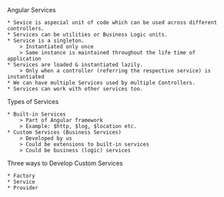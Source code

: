 Angular Services

    * Sevice is aspecial unit of code which can be used across different controllers.
    * Services can be utilities or Business Logic units.
    * Service is a singleton.
        > Instantiated only once
        > Same instance is maintained throughout the life time of application
    * Services are loaded & instantiated lazily.
        > Only when a controller (referring the respective service) is instantiated
    * We can have multiple Services used by multiple Controllers.
    * Services can work with other services too.

Types of Services

    * Built-in Services
        > Part of Angular framework
        > Example: $http, $log, $location etc.
    * Custom Services (Business Services)
        > Developed by us
        > Could be extensions to built-in services
        > Could be business (logic) services

Three ways to Develop Custom Services

    * Factory
    * Service
    * Provider    
